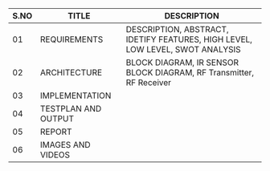 | S.NO | TITLE | DESCRIPTION |
|------|-------|-------------|
| 01 | REQUIREMENTS | DESCRIPTION, ABSTRACT, IDETIFY FEATURES, HIGH LEVEL, LOW LEVEL, SWOT ANALYSIS |
| 02 | ARCHITECTURE | BLOCK DIAGRAM, IR SENSOR BLOCK DIAGRAM, RF Transmitter, RF Receiver |
| 03 | IMPLEMENTATION | 
| 04 | TESTPLAN AND OUTPUT |
| 05 | REPORT |
| 06 | IMAGES AND VIDEOS |
